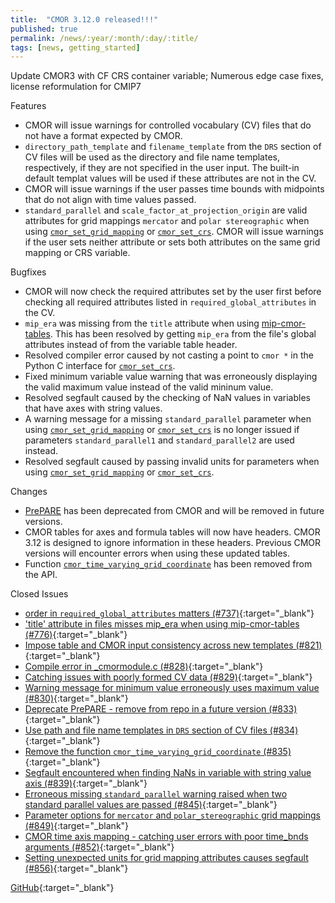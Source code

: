 ```yaml
---
title:  "CMOR 3.12.0 released!!!"
published: true
permalink: /news/:year/:month/:day/:title/
tags: [news, getting_started]
---
```


Update CMOR3 with CF CRS container variable; Numerous edge case fixes, license reformulation for CMIP7

Features
* CMOR will issue warnings for controlled vocabulary (CV) files that do not have a format expected by CMOR.
* `directory_path_template` and `filename_template` from the `DRS` section of CV files will be used as the directory and file name templates, respectively, if they are not specified in the user input. The built-in default templat values will be used if these attributes are not in the CV.
* CMOR will issue warnings if the user passes time bounds with midpoints that do not align with time values passed.
* `standard_parallel` and `scale_factor_at_projection_origin` are valid attributes for grid mappings `mercator` and `polar stereographic` when using [`cmor_set_grid_mapping`](mydoc_cmor3_api/#cmor_set_grid_mapping) or [`cmor_set_crs`](/mydoc_cmor3_api/#cmor_set_crs). CMOR will issue warnings if the user sets neither attribute or sets both attributes on the same grid mapping or CRS variable.

Bugfixes
* CMOR will now check the required attributes set by the user first before checking all required attributes listed in `required_global_attributes` in the CV.
* `mip_era` was missing from the `title` attribute when using [mip-cmor-tables](https://github.com/PCMDI/mip-cmor-tables). This has been resolved by getting `mip_era` from the file's global attributes instead of from the variable table header.
* Resolved compiler error caused by not casting a point to `cmor *` in the Python C interface for [`cmor_set_crs`](/mydoc_cmor3_api/#cmor_set_crs).
* Fixed minimum variable value warning that was erroneously displaying the valid maximum value instead of the valid mininum value.
* Resolved segfault caused by the checking of NaN values in variables that have axes with string values.
* A warning message for a missing `standard_parallel` parameter when using [`cmor_set_grid_mapping`](mydoc_cmor3_api/#cmor_set_grid_mapping) or [`cmor_set_crs`](/mydoc_cmor3_api/#cmor_set_crs) is no longer issued if parameters `standard_parallel1` and `standard_parallel2` are used instead.
* Resolved segfault caused by passing invalid units for parameters when using [`cmor_set_grid_mapping`](mydoc_cmor3_api/#cmor_set_grid_mapping) or [`cmor_set_crs`](/mydoc_cmor3_api/#cmor_set_crs).

Changes
* [PrePARE](/mydoc_cmip6_validator) has been deprecated from CMOR and will be removed in future versions.
* CMOR tables for axes and formula tables will now have headers. CMOR 3.12 is designed to ignore information in these headers.  Previous CMOR versions will encounter errors when using these updated tables.
* Function [`cmor_time_varying_grid_coordinate`](/mydoc_cmor3_api/#cmor_time_varying_grid_coordinate) has been removed from the API.

Closed Issues
* [order in `required_global_attributes` matters (#737)](https://github.com/PCMDI/cmor/issues/737){:target="_blank"}
* ['title' attribute in files misses mip_era when using mip-cmor-tables (#776)](https://github.com/PCMDI/cmor/issues/776){:target="_blank"}
* [Impose table and CMOR input consistency across new templates (#821)](https://github.com/PCMDI/cmor/issues/821){:target="_blank"}
* [Compile error in _cmormodule.c (#828)](https://github.com/PCMDI/cmor/issues/828){:target="_blank"}
* [Catching issues with poorly formed CV data (#829)](https://github.com/PCMDI/cmor/issues/829){:target="_blank"}
* [Warning message for minimum value erroneously uses maximum value (#830)](https://github.com/PCMDI/cmor/issues/830){:target="_blank"}
* [Deprecate PrePARE - remove from repo in a future version (#833)](https://github.com/PCMDI/cmor/issues/833){:target="_blank"}
* [Use path and file name templates in `DRS` section of CV files (#834)](https://github.com/PCMDI/cmor/issues/834){:target="_blank"}
* [Remove the function `cmor_time_varying_grid_coordinate` (#835)](https://github.com/PCMDI/cmor/issues/835){:target="_blank"}
* [Segfault encountered when finding NaNs in variable with string value axis (#839)](https://github.com/PCMDI/cmor/issues/839){:target="_blank"}
* [Erroneous missing `standard_parallel` warning raised when two standard parallel values are passed (#845)](https://github.com/PCMDI/cmor/issues/845){:target="_blank"}
* [Parameter options for `mercator` and `polar_stereographic` grid mappings (#849)](https://github.com/PCMDI/cmor/issues/849){:target="_blank"}
* [CMOR time axis mapping - catching user errors with poor time_bnds arguments (#852)](https://github.com/PCMDI/cmor/issues/852){:target="_blank"}
* [Setting unexpected units for grid mapping attributes causes segfault (#856)](https://github.com/PCMDI/cmor/issues/856){:target="_blank"}

[GitHub](https://github.com/PCMDI/cmor/releases/tag/3.12.0){:target="_blank"}
